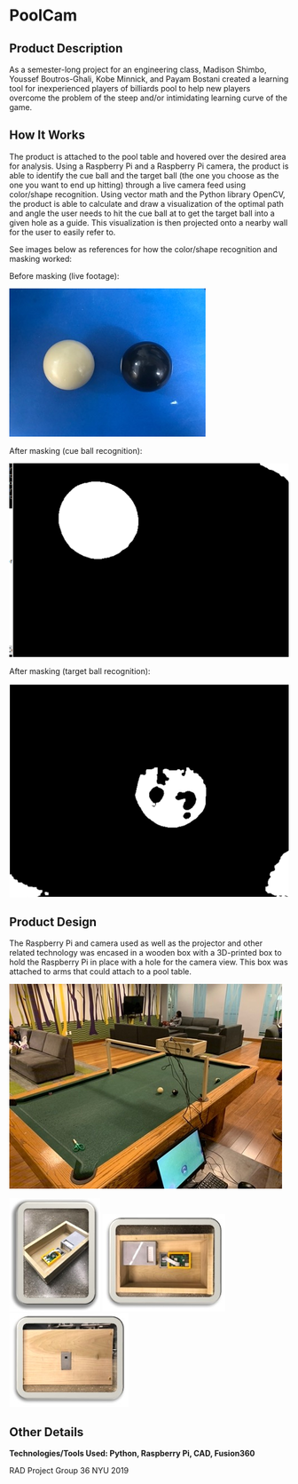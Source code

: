 # PoolCam

## Product Description
As a semester-long project for an engineering class, Madison Shimbo, Youssef Boutros-Ghali, Kobe Minnick, and Payam Bostani created a learning tool for inexperienced players of billiards pool to help new players overcome the problem of the steep and/or intimidating learning curve of the game.

## How It Works
The product is attached to the pool table and hovered over the desired area for analysis. Using a Raspberry Pi and a Raspberry Pi camera, the product is able to identify the cue ball and the target ball (the one you choose as the one you want to end up hitting) through a live camera feed using color/shape recognition. Using vector math and the Python library OpenCV, the product is able to calculate and draw a visualization of the optimal path and angle the user needs to hit the cue ball at to get the target ball into a given hole as a guide. This visualization is then projected onto a nearby wall for the user to easily refer to.

See images below as references for how the color/shape recognition and masking worked:

Before masking (live footage):

![Example Before Masking](/README_images/example_before_masking.jpg)

After masking (cue ball recognition):

![Example After Masking - Cue Ball](/README_images/example_cue_ball_mask.png)

After masking (target ball recognition):

![Example After Masking - Eight Ball](/README_images/example_eight_ball_mask.png)

## Product Design
The Raspberry Pi and camera used as well as the projector and other related technology was encased in a wooden box with a 3D-printed box to hold the Raspberry Pi in place with a hole for the camera view. This box was attached to arms that could attach to a pool table.

![Demo photo](/README_images/demo_1.jpg)  

![Isometric View of Wooden Box](/README_images/box_isometric_view.jpg)
![Top View of Wooden Box](/README_images/box_top_view.jpg)
![Bottom View of Wooden Box](/README_images/box_bottom_view.jpg)
## Other Details

**Technologies/Tools Used: Python, Raspberry Pi, CAD, Fusion360**

RAD Project Group 36 NYU 2019

